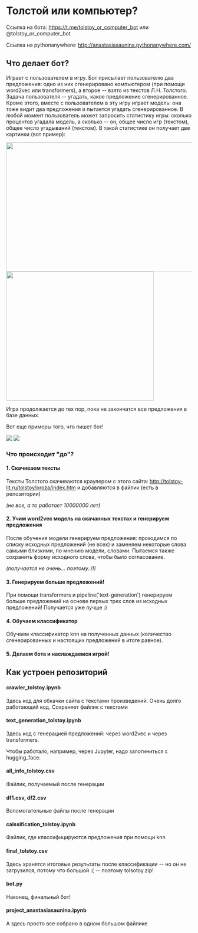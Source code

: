 # Толстой или компьютер?

Ссылка на бота: https://t.me/tolstoy_or_computer_bot или @tolstoy_or_computer_bot

Ссылка на pythonanywhere: http://anastasiasaunina.pythonanywhere.com/

## Что делает бот?

Играет с пользователем в игру. Бот присылает пользователю два предложения: одно из них сгенерировано компьютером (при помощи word2vec или transformers), а второе -- взято из текстов Л.Н. Толстого. Задача пользователя -- угадать, какое предложение сгенерированное. Кроме этого, вместе с пользователем в эту игру играет модель: она тоже видит два предложения и пытается угадать сгенерированное. В любой момент пользователь может запросить статистику игры: сколько процентов угадала модель, а сколько -- он, общее число игр (текстом), общее число угадываний (текстом). В такой статистике он получает две картинки (вот пример):

<img src="https://github.com/asaunina/final_project_bot/assets/72650924/7f336460-b311-4af7-8018-3dfae16c6b92" width="600" height="350" />
<img src="https://github.com/asaunina/final_project_bot/assets/72650924/14f6e695-7cdc-4012-9676-5f5e6cf34a5b" width="400" height="350" />

Игра продолжается до тех пор, пока не закончатся все предложения в базе данных. 

Вот еще примеры того, что пишет бот!

<img src="https://github.com/asaunina/final_project_bot/assets/72650924/73523194-439f-4372-a36e-7f3c480deb32">
<img src ="https://github.com/asaunina/final_project_bot/assets/72650924/415f339a-c8d2-48d5-a3df-101cc3625e67">

### Что происходит "до"?

#### 1. Скачиваем тексты

Тексты Толстого скачиваются краулером с этого сайта: http://tolstoy-lit.ru/tolstoy/proza/index.htm и добавляются в файлик (есть в репозитории)

*(не все, а то работает 10000000 лет)*

#### 2. Учим word2vec модель на скачанных текстах и генерируем предложения

После обучения модели генерируем предложения: проходимся по списку исходных предложений (не всех) и заменяем некоторые слова самыми близкими, по мнению модели, словами. Пытаемся также сохранить форму исходного слова, чтобы было согласование. 

*(получается не очень... поэтому..!!)*

#### 3. Генерируем больше предложений!

При помощи transformers и pipeline('text-generation') генерируем больше предложений на основе первых трех слов из исходных предложений! Получается уже лучше :)

#### 4. Обучаем классификатор

Обучаем классификатор knn на полученных данных (количество сгенерированных и настоящих предложений в итоге равное).

#### 5. Делаем бота и наслаждаемся игрой!

## Как устроен репозиторий

#### crawler_tolstoy.ipynb

Здесь код для обкачки сайта с текстами произведений. Очень долго работающий код. Сохраняет файлик с текстами

#### text_generation_tolstoy.ipynb 

Здесь код с генерацией предложений: через word2vec и через transformers.

Чтобы работало, например, через Jupyter, надо залогиниться с hugging_face.

#### all_info_tolstoy.csv

Файлик, получаемый после генерации

#### df1.csv, df2.csv

Вспомогательные файлы после генерации

#### calssification_tolstoy.ipynb

Файлик, где классифицируются предложения при помощи knn

#### final_tolstoy.csv

Здесь хранятся итоговые результаты после классификации -- но он не загрузился, потому что большой :( -- поэтому tolsotoy.zip!

#### bot.py

Наконец, финальный бот!

#### project_anastasiasaunina.ipynb

А здесь просто все собрано в одном большом файлике
